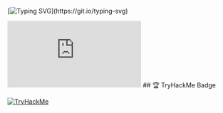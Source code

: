 [![Typing SVG](https://readme-typing-svg.demolab.com/?lines=Welcome+to+my+liar.;)](https://git.io/typing-svg)
<iframe src="https://tryhackme.com/api/v2/badges/public-profile?userPublicId=3542963" style='border:none;'></iframe>
## 🏆 TryHackMe Badge

[![TryHackMe](https://tryhackme-badges.s3.amazonaws.com/your-username.png)](https://tryhackme.com/p/Kobrasaat)
